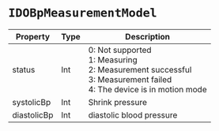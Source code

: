 # `IDOBpMeasurementModel`

| Property | Type | Description |
| ----------- | ------- | ------------ |
| status | Int | 0: Not supported<br/>1: Measuring<br/>2: Measurement successful<br/>3: Measurement failed<br/>4: The device is in motion mode |
| systolicBp | Int | Shrink pressure|
| diastolicBp | Int | diastolic blood pressure|
